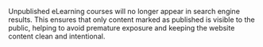 Unpublished eLearning courses will no longer appear in search engine results. This ensures that only content marked as published is visible to the public, helping to avoid premature exposure and keeping the website content clean and intentional.
